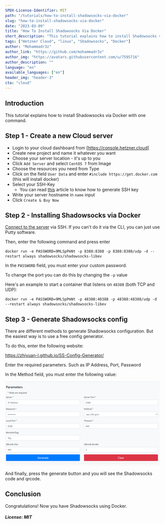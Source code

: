 ```yaml
---
SPDX-License-Identifier: MIT
path: "/tutorials/how-to-install-shadowsocks-via-docker"
slug: "how-to-install-shadowsocks-via-docker"
date: "2023-03-09"
title: "How To Install Shadowsocks Via Docker"
short_description: "This tutorial explains how to install Shadowsocks via Docker with one command"
tags: ["Hetzner Cloud", "linux", "Shadowsocks", "Docker"]
author: "Mohammadr3z"
author_link: "https://github.com/mohammadr3z"
author_img: "https://avatars.githubusercontent.com/u/7595716"
author_description: ""
language: "en"
available_languages: ["en"]
header_img: "header-3"
cta: "cloud"
---
```


## Introduction

This tutorial explains how to install Shadowsocks via Docker with one command.

## Step 1 - Create a new Cloud server

* Login to your cloud dashboard from [https://console.hetzner.cloud]
* Create new project and name it whatever you want
* Choose your server location - it's up to you
* Click `Add Server` and select `CentOS 7` from Image
* Choose the resources you need from Type
* Click on the field `User Data` and enter `#include https://get.docker.com` (this will install docker)
* Select your SSH-Key
  * You can read [this](https://help.github.com/en/enterprise/2.16/user/articles/generating-a-new-ssh-key-and-adding-it-to-the-ssh-agent) article to know how to generate SSH key
* Write your server hostname in `name` input
* Click `Create & Buy Now`

## Step 2 - Installing Shadowsocks via Docker

[Connect to the server](https://docs.hetzner.com/cloud/servers/getting-started/connecting-to-the-server) via SSH. If you can't do it via the CLI, you can just use Putty software.

Then, enter the following command and press enter

```console
docker run -e PASSWORD=9MLSpPmNt -p 8388:8388 -p 8388:8388/udp -d --restart always shadowsocks/shadowsocks-libev
```

In the `PASSWORD` field, you must enter your custom password.

To change the port you can do this by changing the `-p` value

Here's an example to start a container that listens on `48388` (both TCP and UDP):

```console
docker run -e PASSWORD=9MLSpPmNt -p 48388:48388 -p 48388:48388/udp -d --restart always shadowsocks/shadowsocks-libev
```

## Step 3 - Generate Shadowsocks config

There are different methods to generate Shadowsocks configuration. But the easiest way is to use a free config generator.

To do this, enter the following website:

https://zhiyuan-l.github.io/SS-Config-Generator/

Enter the required parameters. Such as IP Address, Port, Password

In the Method field, you must enter the following value:

![alt text](./images/generate.png "Generate Shadowsocks config")

And finally, press the generate button and you will see the Shadowsocks code and qrcode.

## Conclusion

Congratulations! Now you have Shadowsocks using Docker.

##### License: MIT

<!--

Contributor's Certificate of Origin

By making a contribution to this project, I certify that:

(a) The contribution was created in whole or in part by me and I have
    the right to submit it under the license indicated in the file; or

(b) The contribution is based upon previous work that, to the best of my
    knowledge, is covered under an appropriate license and I have the
    right under that license to submit that work with modifications,
    whether created in whole or in part by me, under the same license
    (unless I am permitted to submit under a different license), as
    indicated in the file; or

(c) The contribution was provided directly to me by some other person
    who certified (a), (b) or (c) and I have not modified it.

(d) I understand and agree that this project and the contribution are
    public and that a record of the contribution (including all personal
    information I submit with it, including my sign-off) is maintained
    indefinitely and may be redistributed consistent with this project
    or the license(s) involved.

Signed-off-by: Mohammadreza ahm <mohammadr3z@icloud.com>

-->


